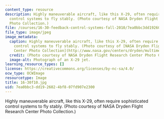 ```yaml
---
content_type: resource
description: Highly maneuverable aircraft, like this X-29, often require sophisticated
  control systems to fly stably. (Photo courtesy of NASA Dryden Flight Research Center
  Photo Collection.)
file: /courses/16-30-feedback-control-systems-fall-2010/7ea0bbc3dd1926024bf807fd907e2300_16-30f10.jpg
file_type: image/jpeg
image_metadata:
  caption: Highly maneuverable aircraft, like this X-29, often require sophisticated
    control systems to fly stably. (Photo courtesy of [NASA Dryden Flight Research
    Center Photo Collection](http://www.nasa.gov/centers/dryden/multimedia/imagegallery/index.html#.Us_Rk7QcVGM).)
  credit: (Photo courtesy of NASA Dryden Flight Research Center Photo Collection.)
  image-alt: Photograph of an X-29 jet.
learning_resource_types: []
license: https://creativecommons.org/licenses/by-nc-sa/4.0/
ocw_type: OCWImage
resourcetype: Image
title: 16-30f10.jpg
uid: 7ea0bbc3-dd19-2602-4bf8-07fd907e2300
---
```

Highly maneuverable aircraft, like this X-29, often require sophisticated control systems to fly stably. (Photo courtesy of NASA Dryden Flight Research Center Photo Collection.)